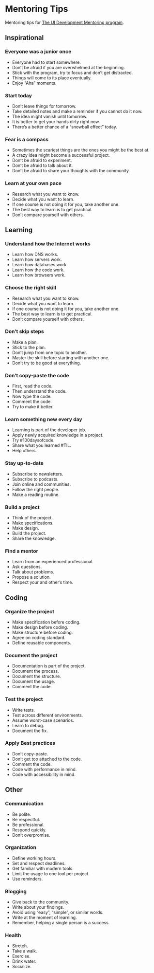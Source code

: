 # Mentoring Tips

Mentoring tips for [The UI Development Mentoring program].

## Inspirational

### Everyone was a junior once

- Everyone had to start somewhere.
- Don’t be afraid if you are overwhelmed at the beginning.
- Stick with the program, try to focus and don’t get distracted.
- Things will come to its place eventually.
- Enjoy “Aha” moments.

### Start today

- Don’t leave things for tomorrow.
- Take detailed notes and make a reminder if you cannot do it now.
- The idea might vanish until tomorrow.
- It is better to get your hands dirty right now.
- There’s a better chance of a “snowball effect” today.

### Fear is a compass

- Sometimes the scariest things are the ones you might be the best at.
- A crazy idea might become a successful project.
- Don’t be afraid to experiment.
- Don’t be afraid to talk about it.
- Don’t be afraid to share your thoughts with the community.

### Learn at your own pace

- Research what you want to know.
- Decide what you want to learn.
- If one course is not doing it for you, take another one.
- The best way to learn is to get practical.
- Don’t compare yourself with others.

## Learning

### Understand how the Internet works

- Learn how DNS works.
- Learn how servers work.
- Learn how databases work.
- Learn how the code work.
- Learn how browsers work.

### Choose the right skill

- Research what you want to know.
- Decide what you want to learn.
- If one course is not doing it for you, take another one.
- The best way to learn is to get practical.
- Don’t compare yourself with others.

### Don’t skip steps

- Make a plan.
- Stick to the plan.
- Don’t jump from one topic to another.
- Master the skill before starting with another one.
- Don’t try to be good at everything.

### Don’t copy-paste the code

- First, read the code.
- Then understand the code.
- Now type the code.
- Comment the code.
- Try to make it better.

### Learn something new every day

- Learning is part of the developer job.
- Apply newly acquired knowledge in a project.
- Try #100daysofcode.
- Share what you learned #TIL.
- Help others.

### Stay up-to-date

- Subscribe to newsletters.
- Subscribe to podcasts.
- Join online and communities.
- Follow the right people.
- Make a reading routine.

### Build a project

- Think of the project.
- Make specifications.
- Make design.
- Build the project.
- Share the knowledge.

### Find a mentor

- Learn from an experienced professional.
- Ask questions.
- Talk about problems.
- Propose a solution.
- Respect your and other’s time.

## Coding

### Organize the project

- Make specification before coding.
- Make design before coding.
- Make structure before coding.
- Agree on coding standard.
- Define reusable components.

### Document the project

- Documentation is part of the project.
- Document the process.
- Document the structure.
- Document the usage.
- Comment the code.

### Test the project

- Write tests.
- Test across different environments.
- Assume worst-case scenarios.
- Learn to debug.
- Document the fix.

### Apply Best practices

- Don’t copy-paste.
- Don’t get too attached to the code.
- Comment the code.
- Code with performance in mind.
- Code with accessibility in mind.

## Other

### Communication

- Be polite.
- Be respectful.
- Be professional.
- Respond quickly.
- Don’t overpromise.

### Organization

- Define working hours.
- Set and respect deadlines.
- Get familiar with modern tools.
- Limit the usage to one tool per project.
- Use reminders.

### Blogging

- Give back to the community.
- Write about your findings.
- Avoid using “easy”, “simple”, or similar words.
- Write at the moment of learning.
- Remember, helping a single person is a success.

### Health

- Stretch.
- Take a walk.
- Exercise.
- Drink water.
- Socialize.

[The UI Development Mentoring program]: (https://www.silvestar.codes/articles/the-ui-development-mentoring-program/)
